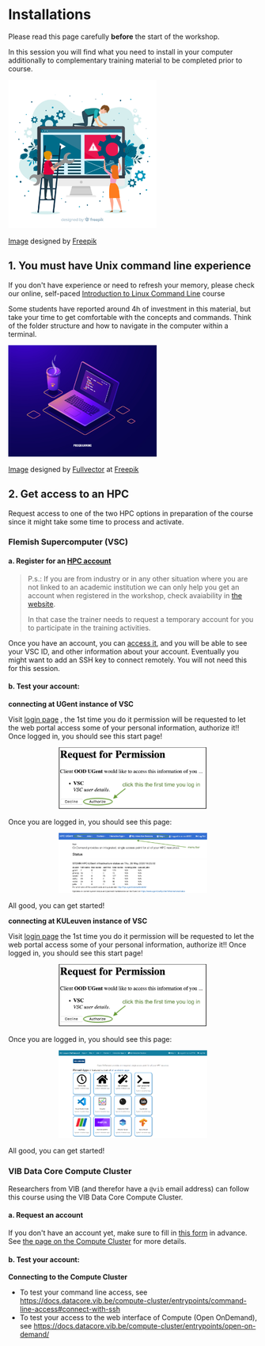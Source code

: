 <!--

author:   Bruna Piereck, Boris Depoortere
email:    trainingandconferences@vib.be
version:  1.0.0
language: en
narrator: UK English Female

icon:     https://vib.be/sites/vib.sites.vib.be/files/logo_VIB_noTagline.svg

comment:  This document shall provide an entire compendium and course on the
          development of Open-courSes with [LiaScript](https://LiaScript.github.io).
          As the language and the systems grows, also this document will be updated.
          Feel free to fork or copy it, translations are very welcome...

script:   https://cdn.jsdelivr.net/chartist.js/latest/chartist.min.js
          https://felixhao28.github.io/JSCPP/dist/JSCPP.es5.min.js

link:     https://cdn.jsdelivr.net/chartist.js/latest/chartist.min.css
link:     https://cdnjs.cloudflare.com/ajax/libs/animate.css/4.1.1/animate.min.css
link:     https://raw.githubusercontent.com/vibbits/material-liascript/master/img/org.css
link:     https://cdnjs.cloudflare.com/ajax/libs/font-awesome/5.11.2/css/all.min.css
link:     https://fonts.googleapis.com/css2?family=Saira+Condensed:wght@300&display=swap
link:     https://fonts.googleapis.com/css2?family=Open+Sans&display=swap
link:     https://raw.githubusercontent.com/vibbits/material-liascript/master/vib-styles.css

tutor: TCP
edition: 1st 

-->

# Installations

Please read this page carefully **before** the start of the workshop.

In this session you will find what you need to install in your computer additionally to complementary training material to be completed prior to course.

<img src="../images/website-setup-concept-landing-page/3012965.jpg" alt="set up" width="300"/>

[Image](https://www.freepik.com/free-vector/website-setup-concept-landing-page_5823714.htm#fromView=search&page=1&position=3&uuid=8e36a5ee-39d5-4073-bfcc-47f4c8a009c0&query=intallation+computer) designed by [Freepik](https://www.freepik.com/)

## 1. You must have Unix command line experience

If you don't have experience or need to refresh your memory, please check our online, self-paced [Introduction to Linux Command Line](https://elearning.vib.be/courses/linux/) course

Some students have reported around 4h of investment in this material, but take your time to get comfortable with the concepts and commands. Think of the folder structure and how to navigate in the computer within a terminal.

<img src="../images/laptop-with-program-code-isometric-icon-software-development-programming-applications-dark-neon/971.jpg" alt="programming" width="300"/>

[Image](https://www.freepik.com/free-vector/laptop-with-program-code-isometric-icon-software-development-programming-applications-dark-neon_4102879.htm#fromView=search&page=1&position=0&uuid=d5d9c586-a6c9-4476-97a9-ff0ca4dc781d&query=linux) designed by [Fullvector](https://www.freepik.com/author/fullvector) at [Freepik](https://www.freepik.com/)

## 2. Get access to an HPC

Request access to one of the two HPC options in preparation of the course since it might take some time to process and activate. 

### Flemish Supercomputer (VSC)

#### a. Register for an [HPC account](https://docs.vscentrum.be/access/vsc_account.html) 

>
> P.s.: If you are from industry or in any other situation where you are not linked to an academic institution we can only help you get an account when registered in the workshop, check avaiability in [the website](https://www.vibtrainingandconferences.be/#/).
>
> In that case the trainer needs to request a temporary account for you to participate in the training activities.
>

Once you have an account, you can [access it](https://account.vscentrum.be/), and you will be able to see your VSC ID, and other information about your account. Eventually you might want to add an SSH key to connect remotely. You will not need this for this session.

#### b. Test your account:

**connecting at UGent instance of VSC**

Visit [login page](https://login.hpc.ugent.be) , the 1st time you do it permission will be requested to let the web portal access some of your personal information, authorize it!!  Once logged in, you should see this start page!

<center><img src="../images/permission_VSC.png" width="300"/></center>

Once you are logged in, you should see this page:

<center><img src="../images/login_ugentvsc.png" width="300"/></center>

All good, you can get started!

**connecting at KULeuven instance of VSC**

Visit [login page](https://auth.vscentrum.be/auth/login)  the 1st time you do it permission will be requested to let the web portal access some of your personal information, authorize it!!  Once logged in, you should see this start page!

<center><img src="../images/permission_VSC.png" width="300"/></center>

Once you are logged in, you should see this page:

<center><img src="../images/KULeuven_ondemand.png" width="300"/></center>

All good, you can get started!

### VIB Data Core Compute Cluster

Researchers from VIB (and therefor have a `@vib` email address) can follow this course using the VIB Data Core Compute Cluster. 


#### a. Request an account 

If you don't have an account yet, make sure to fill in [this form](https://connect.vib.be/services/command-line-analysis) in advance. See [the page on the Compute Cluster](/chapters/vib_compute) for more details.

#### b. Test your account:

**Connecting to the Compute Cluster**

- To test your command line access, see https://docs.datacore.vib.be/compute-cluster/entrypoints/command-line-access#connect-with-ssh
- To test your access to the web interface of Compute (Open OnDemand), see https://docs.datacore.vib.be/compute-cluster/entrypoints/open-on-demand/

